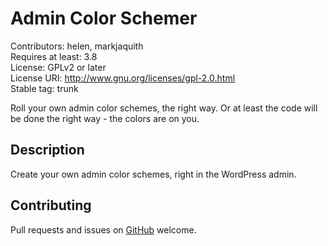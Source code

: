 # Admin Color Schemer #
Contributors: helen, markjaquith  
Requires at least: 3.8  
License: GPLv2 or later  
License URI: http://www.gnu.org/licenses/gpl-2.0.html  
Stable tag: trunk  

Roll your own admin color schemes, the right way. Or at least the code will be done the right way - the colors are on you.

## Description ##

Create your own admin color schemes, right in the WordPress admin.

## Contributing ##

Pull requests and issues on [GitHub](https://github.com/helenhousandi/admin-color-schemer) welcome.
